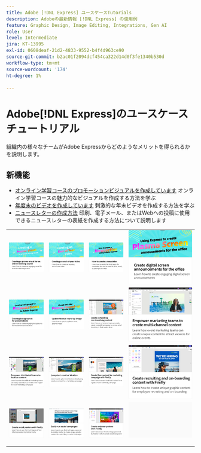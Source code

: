 ```yaml
---
title: Adobe [!DNL Express] ユースケースTutorials
description: Adobeの最新情報 [!DNL Express] の使用例
feature: Graphic Design, Image Editing, Integrations, Gen AI
role: User
level: Intermediate
jira: KT-13995
exl-id: 0608deaf-21d2-4833-9552-b4f4d963ce90
source-git-commit: b2ac01f2094dcf454ca322d14d0f3fe1340b530d
workflow-type: tm+mt
source-wordcount: '174'
ht-degree: 1%

---
```


# Adobe[!DNL Express]のユースケースチュートリアル

組織内の様々なチームがAdobe Expressからどのようなメリットを得られるかを説明します。

## 新機能

* [オンライン学習コースのプロモーションビジュアルを作成しています](promo-visual.md)
オンライン学習コースの魅力的なビジュアルを作成する方法を学ぶ
* [年度末のビデオを作成しています](end-of-year-video.md)
刺激的な年末ビデオを作成する方法を学ぶ
* [ニュースレターの作成方法](newsletter.md)
印刷、電子メール、またはWebへの投稿に使用できるニュースレターの表紙を作成する方法について説明します

<table style="table-layout:fixed">
<tr>
   <td>
      <a href="promo-visual.md">
         <img alt="オンライン学習コースのプロモーションビジュアルの作成" src="assets/promo-visual.png" />
      </a>
   </td>
   <td>
      <a href="end-of-year-video.md">
         <img alt="年末のビデオの作成" src="assets/eoy-video.png" />
      </a>
   </td>
   <td>
      <a href="newsletter.md">
         <img alt="ニュースレターの作成方法" src="assets/create-newsletter.png" />
      </a>
   </td>
   <td>
      <a href="create-digital-screens.md">
         <img alt="オフィス用のデジタルスクリーンアナウンスを作成する" src="assets/screen-announcements.png" />
      </a>
   </td>
</tr>
<tr>
   <td>
      <a href="create-backgrounds.md">
         <img alt="プレゼンテーションの背景の作成" src="assets/backgrounds-presentations.png" />
      </a>
   </td>
   <td>
      <a href="update-image.md">
         <img alt="財務のラウンドアップイメージの更新" src="assets/finance-image.png" />
      </a>
   </td>
   <td>
      <a href="compelling-merchandise.md">
         <img alt="魅力的なマーチャンダイズコンテンツを作成" src="assets/merchandise.png" />
      </a>
   </td>
   <td>
      <a href="multi-channel-marketing-content.md">
         <img alt="マーケティングチームがマルチチャネルコンテンツを作成できるようにします" src="assets/multi-channel.png" />
      </a>
   </td>
</tr>
<tr>
   <td>
      <a href="localized-marketing-content.md">
         <img alt="分散したチームがコンテンツをローカライズできるようにする" src="assets/marketing-regional-content.png" />
      </a>
   </td>
   <td>
      <a href="jumpstart-ideation.md">
         <img alt="創造的なアイデアを促進する" src="assets/marketing-ideation.png" />
      </a>
   </td>
   <td>
      <a href="create-local-marketing.md">
         <img alt="Fireflyを使用したマーケティングキャンペーン用のチラシコンテンツの作成" src="assets/local-marketing.png" />
      </a>
   </td>
   <td>
      <a href="create-on-boarding.md">
         <img alt="Fireflyを使用した採用コンテンツとオンボーディングコンテンツの作成" src="assets/on-boarding.png" />
      </a>
   </td>
</tr>
<tr>
   <td>
      <a href="create-social-posters.md">
         <img alt="Fireflyを使用したソーシャルポスターの作成" src="assets/social-firefly.png" />
      </a>
   </td>
   <td>
      <a href="create-blog-graphics.md">
         <img alt="Fireflyを使用したブログのグラフィックコンテンツの作成" src="assets/blog-graphic.png" />
      </a>
   </td>
   <td>
      <a href="create-webinar-poster.md">
         <img alt="Fireflyを使ってウェビナーのポスターを作成" src="assets/webinar-poster.png" />
      </a>
   </td>
   <td>
      <img alt="スペーサー" src="../assets/Gray_thumbnail.png" />
      <div>
      <br>
   </td>
</tr>
</table>
